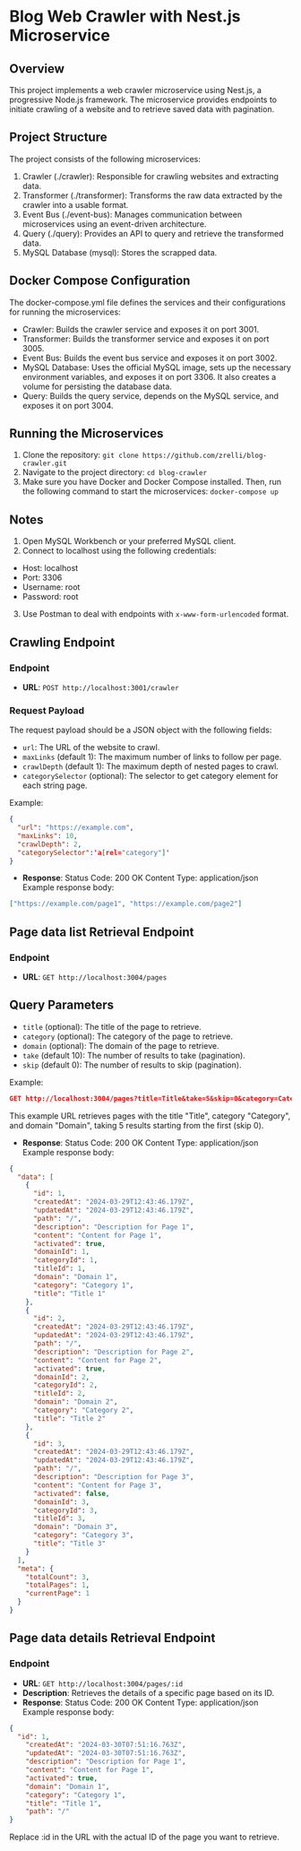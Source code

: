 # Blog Web Crawler with Nest.js Microservice

## Overview

This project implements a web crawler microservice using Nest.js, a progressive Node.js framework. The microservice provides endpoints to initiate crawling of a website and to retrieve saved data with pagination.

## Project Structure

The project consists of the following microservices:

1. Crawler (./crawler): Responsible for crawling websites and extracting data.
2. Transformer (./transformer): Transforms the raw data extracted by the crawler into a usable format.
3. Event Bus (./event-bus): Manages communication between microservices using an event-driven architecture.
4. Query (./query): Provides an API to query and retrieve the transformed data.
5. MySQL Database (mysql): Stores the scrapped data.

## Docker Compose Configuration

The docker-compose.yml file defines the services and their configurations for running the microservices:

+ Crawler: Builds the crawler service and exposes it on port 3001.
+ Transformer: Builds the transformer service and exposes it on port 3005.
+ Event Bus: Builds the event bus service and exposes it on port 3002.
+ MySQL Database: Uses the official MySQL image, sets up the necessary environment variables, and exposes it on port 3306. It also creates a volume for persisting the database data.
+ Query: Builds the query service, depends on the MySQL service, and exposes it on port 3004.

## Running the Microservices

1. Clone the repository:
`git clone https://github.com/zrelli/blog-crawler.git`
2. Navigate to the project directory:
`cd blog-crawler`
3. Make sure you have Docker and Docker Compose installed. Then, run the following command to start the microservices:
`docker-compose up`
## Notes
1.  Open MySQL Workbench or your preferred MySQL client.
2.  Connect to localhost using the following credentials:
+ Host: localhost
+ Port: 3306
+ Username: root
+ Password: root
3. Use Postman to deal with endpoints with `x-www-form-urlencoded` format.

## Crawling Endpoint

### Endpoint

+ **URL**: `POST http://localhost:3001/crawler`

### Request Payload

The request payload should be a JSON object with the following fields:

+ `url`: The URL of the website to crawl.
+ `maxLinks` (default 1): The maximum number of links to follow per page.
+ `crawlDepth` (default 1): The maximum depth of nested pages to crawl.
+ `categorySelector` (optional): The selector to get category element for each string page.

Example:

```json
{
  "url": "https://example.com",
  "maxLinks": 10,
  "crawlDepth": 2,
  "categorySelector":'a[rel="category"]'
}
```

+ **Response**:
Status Code: 200 OK
Content Type: application/json
Example response body:

```json
["https://example.com/page1", "https://example.com/page2"]
```

## Page data list Retrieval Endpoint

### Endpoint

+ **URL**: `GET http://localhost:3004/pages`

## Query Parameters

+ `title` (optional): The title of the page to retrieve.
+ `category` (optional): The category of the page to retrieve.
+ `domain` (optional): The domain of the page to retrieve.
+ `take` (default 10): The number of results to take (pagination).
+ `skip` (default 0): The number of results to skip (pagination).

Example:

```json
GET http://localhost:3004/pages?title=Title&take=5&skip=0&category=Category&domain=Domain
```

This example URL retrieves pages with the title "Title", category "Category", and domain "Domain", taking 5 results starting from the first (skip 0).

+ **Response**:
Status Code: 200 OK
Content Type: application/json
Example response body:

```json
{
  "data": [
    {
      "id": 1,
      "createdAt": "2024-03-29T12:43:46.179Z",
      "updatedAt": "2024-03-29T12:43:46.179Z",
      "path": "/",
      "description": "Description for Page 1",
      "content": "Content for Page 1",
      "activated": true,
      "domainId": 1,
      "categoryId": 1,
      "titleId": 1,
      "domain": "Domain 1",
      "category": "Category 1",
      "title": "Title 1"
    },
    {
      "id": 2,
      "createdAt": "2024-03-29T12:43:46.179Z",
      "updatedAt": "2024-03-29T12:43:46.179Z",
      "path": "/",
      "description": "Description for Page 2",
      "content": "Content for Page 2",
      "activated": true,
      "domainId": 2,
      "categoryId": 2,
      "titleId": 2,
      "domain": "Domain 2",
      "category": "Category 2",
      "title": "Title 2"
    },
    {
      "id": 3,
      "createdAt": "2024-03-29T12:43:46.179Z",
      "updatedAt": "2024-03-29T12:43:46.179Z",
      "path": "/",
      "description": "Description for Page 3",
      "content": "Content for Page 3",
      "activated": false,
      "domainId": 3,
      "categoryId": 3,
      "titleId": 3,
      "domain": "Domain 3",
      "category": "Category 3",
      "title": "Title 3"
    }
  ],
  "meta": {
    "totalCount": 3,
    "totalPages": 1,
    "currentPage": 1
  }
}

```

## Page data details Retrieval Endpoint

### Endpoint

+ **URL**: `GET http://localhost:3004/pages/:id`
+ **Description**:  Retrieves the details of a specific page based on its ID.
+ **Response**:
Status Code: 200 OK
Content Type: application/json
Example response body:

```json
{
  "id": 1,
    "createdAt": "2024-03-30T07:51:16.763Z",
    "updatedAt": "2024-03-30T07:51:16.763Z",
    "description": "Description for Page 1",
    "content": "Content for Page 1",
    "activated": true,
    "domain": "Domain 1",
    "category": "Category 1",
    "title": "Title 1",
    "path": "/"
}

```

Replace :id in the URL with the actual ID of the page you want to retrieve.
